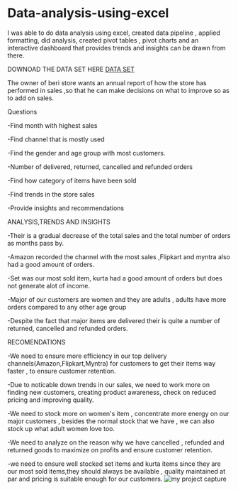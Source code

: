 # Data-analysis-using-excel
I was able to do data analysis using excel, created data pipeline , applied formatting, did analysis, created pivot tables , pivot charts and an interactive dashboard that provides trends and insights can be drawn from there.

 DOWNOAD THE DATA SET HERE
<a href="https://github.com/berisab/Data-analysis-using-excel/blob/main/my%20project.xlsx">DATA SET</a>

The owner of beri store wants an annual report of how the store has performed in sales ,so that he can make decisions on what to improve so as to add on sales.

Questions

-Find month with highest sales

-Find channel that is mostly used

-Find the gender and age group with most customers.

-Number of delivered, returned, cancelled and refunded orders

-Find how category of items have been sold

-Find trends in the store sales

-Provide insights and recommendations

ANALYSIS,TRENDS AND INSIGHTS

-Their is a gradual decrease of the total sales and the total number of orders as months pass by.

-Amazon recorded the channel with the most sales ,Flipkart and myntra also had a good amount 
of orders.

-Set was our most sold item, kurta had a good amount of orders but does not generate alot of income.

-Major of our customers are women and they are adults , adults have more orders compared to any other age group

-Despite the fact that major items are delivered their is quite a number of returned, cancelled and refunded orders.

RECOMENDATIONS

-We need to ensure more efficiency in our top delivery channels(Amazon,Flipkart,Myntra) for customers to get their items way faster , to ensure customer retention.
 
-Due to noticable down trends in our sales, we need to work more on finding new customers, creating product awareness, check on reduced pricing and improving quality.

-We need to stock more on women's item , concentrate more energy on our major customers , besides the normal stock that we have , we can also stock up what adult women love too.

-We need to analyze on the reason why we have cancelled , refunded and returned goods to maximize on profits and ensure customer retention.

-we need to ensure well stocked set items and kurta items since they are our most sold items,they should always be available , quality maintained at par and pricing is suitable enough for our customers.
![my project capture](https://github.com/user-attachments/assets/fc9194be-7e74-4751-bfa6-9b4451412a0f)

